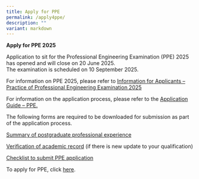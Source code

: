 ```yaml
---
title: Apply for PPE
permalink: /apply4ppe/
description: ""
variant: markdown
---
```

**Apply for PPE 2025**

Application to sit for the Professional Engineering Examination (PPE) 2025 has opened and will close on 20 June 2025.  
The examination is scheduled on 10 September 2025.   
  
For information on PPE 2025, please refer to [Information for Applicants – Practice of Professional Engineering Examination 2025](https://www1.peb.gov.sg/files/Downloads/Info%20on%20Exams/Checklist_for_PPE_application.pdf "https://www1.peb.gov.sg/files/Downloads/Info%20on%20Exams/Checklist_for_PPE_application.pdf")

For information on the application process, please refer to the [Application Guide – PPE.](https://www1.peb.gov.sg/files/Downloads/Info%20on%20Exams/PPE2025.pdf "https://www1.peb.gov.sg/files/Downloads/Info%20on%20Exams/PPE2025.pdf")
  
The following forms are required to be downloaded for submission as part of the application process.

[Summary of postgraduate professional experience](https://go.gov.sg/4xk1op"https://go.gov.sg/4xk1op")  
  
[Verification of academic record](https://go.gov.sg/5i0f50 "https://go.gov.sg/5i0f50") (if there is new update to your qualification)  
  
[Checklist to submit PPE application](https://www1.peb.gov.sg/files/Downloads/Info%20on%20Exams/Checklist_for_PPE_application.pdf "https://www1.peb.gov.sg/files/Downloads/Info%20on%20Exams/Checklist_for_PPE_application.pdf")

To apply for PPE, click [here](http://10.201.8.15/login_can.aspx).